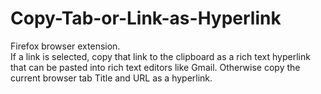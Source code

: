 # Copy-Tab-or-Link-as-Hyperlink
Firefox browser extension.   
If a link is selected, copy that link to the clipboard as a rich text hyperlink that can be pasted into rich text editors like Gmail.
Otherwise copy the current browser tab Title and URL as a hyperlink.
